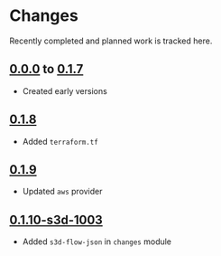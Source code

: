 # Changes
Recently completed and planned work is tracked here.

## [0.0.0](.) to [0.1.7](.)
- Created early versions

## [0.1.8](.)
- Added `terraform.tf`

## [0.1.9](.)
- Updated `aws` provider

## [0.1.10-s3d-1003](.)
- Added `s3d-flow-json` in `changes` module
